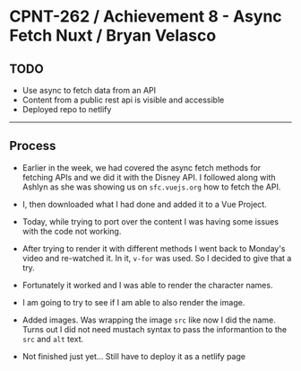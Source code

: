 # CPNT-262 / Achievement 8 - Async Fetch Nuxt / Bryan Velasco

## TODO

- Use async to fetch data from an API
- Content from a public rest api is visible and accessible
- Deployed repo to netlify

---

## Process

- Earlier in the week, we had covered the async fetch methods for fetching APIs and we did it with the Disney API. I followed along with Ashlyn as she was showing us on `sfc.vuejs.org` how to fetch the API.

- I, then downloaded what I had done and added it to a Vue Project.

- Today, while trying to port over the content I was having some issues with the code not working.

- After trying to render it with different methods I went back to Monday's video and re-watched it. In it, `v-for` was used. So I decided to give that a try.

- Fortunately it worked and I was able to render the character names.

- I am going to try to see if I am able to also render the image.

- Added images. Was wrapping the image `src` like now I did the name. Turns out I did not need mustach syntax to pass the informantion to the `src` and `alt` text.

- Not finished just yet... Still have to deploy it as a netlify page

